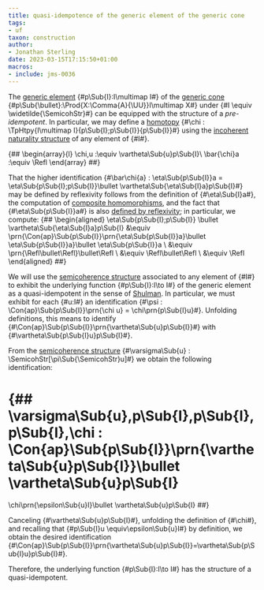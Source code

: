 ```yaml
---
title: quasi-idempotence of the generic element of the generic cone
tags:
- uf
taxon: construction
author:
- Jonathan Sterling
date: 2023-03-15T17:15:50+01:00
macros:
- include: jms-0036
---
```


The [generic element](jms-0041) {#p\Sub{I}:I\multimap I#} of the [generic cone](jms-0041) {#p\Sub{\bullet}:\Prod{X:\Comma{A}{\UU}}I\multimap X#} under {#I \equiv \widetilde{\SemicohStr}#} can be equipped with the structure of a *pre-idempotent*. In particular, we may define a [homotopy](jms-003X) {#\chi : \TpHtpy{I\multimap I}{p\Sub{I};p\Sub{I}}{p\Sub{I}}#} using the [incoherent naturality structure](jms-003V) of any element of {#I#}.

{##
  \begin{array}{l}
    \chi\,u :\equiv \vartheta\Sub{u}p\Sub{I}\\
    \bar{\chi}a :\equiv \Refl
  \end{array}
##}

That the higher identification {#\bar\chi{a} : \eta\Sub{p\Sub{I}}a = \eta\Sub{p\Sub{I};p\Sub{I}}\bullet \vartheta\Sub{\eta\Sub{I}a}p\Sub{I}#} may be defined by reflexivity follows from the definition of {#\eta\Sub{I}a#}, the computation of [composite homomorphisms](jms-0043), and the fact that {#\eta\Sub{p\Sub{I}}a#} is also [defined by reflexivity](jms-0041); in particular, we compute:
{##
  \begin{aligned}
    \eta\Sub{p\Sub{I};p\Sub{I}} \bullet \vartheta\Sub{\eta\Sub{I}a}p\Sub{I}
    &\equiv
    \prn{\Con{ap}\Sub{p\Sub{I}}\prn{\eta\Sub{p\Sub{I}}a}\bullet \eta\Sub{p\Sub{I}}a}\bullet  \eta\Sub{p\Sub{I}}a
    \\
    &\equiv
    \prn{\Refl\bullet\Refl}\bullet\Refl
    \\
    &\equiv
    \Refl\bullet\Refl
    \\
    &\equiv \Refl
  \end{aligned}
##}

We will use the [semicoherence structure](jms-003W) associated to any element of {#I#} to exhibit the underlying function {#p\Sub{I}:I\to I#} of the generic element as a quasi-idempotent in the sense of [Shulman](shulman-2016). In particular, we must exhibit for each {#u:I#} an identification {#\psi : \Con{ap}\Sub{p\Sub{I}}\prn{\chi u} = \chi\prn{p\Sub{I}u}#}. Unfolding definitions, this means to identify {#\Con{ap}\Sub{p\Sub{I}}\prn{\vartheta\Sub{u}p\Sub{I}}#} with {#\vartheta\Sub{p\Sub{I}u}p\Sub{I}#}. 

From the [semicoherence structure](jms-003W) {#\varsigma\Sub{u} : \SemicohStr[\pi\Sub{\SemicohStr}u]#} we obtain the following identification:

{##
  \varsigma\Sub{u}\,p\Sub{I}\,p\Sub{I}\,p\Sub{I}\,\chi
  : \Con{ap}\Sub{p\Sub{I}}\prn{\vartheta\Sub{u}p\Sub{I}}\bullet \vartheta\Sub{u}p\Sub{I}
  = 
  \chi\prn{\epsilon\Sub{u}I}\bullet \vartheta\Sub{u}p\Sub{I}
##}

Canceling {#\vartheta\Sub{u}p\Sub{I}#}, unfolding the definition of {#\chi#}, and recalling that {#p\Sub{I}u \equiv\epsilon\Sub{u}I#} by definition, we obtain the desired identification {#\Con{ap}\Sub{p\Sub{I}}\prn{\vartheta\Sub{u}p\Sub{I}}=\vartheta\Sub{p\Sub{I}u}p\Sub{I}#}.

Therefore, the underlying function {#p\Sub{I}:I\to I#} has the structure of a quasi-idempotent.
